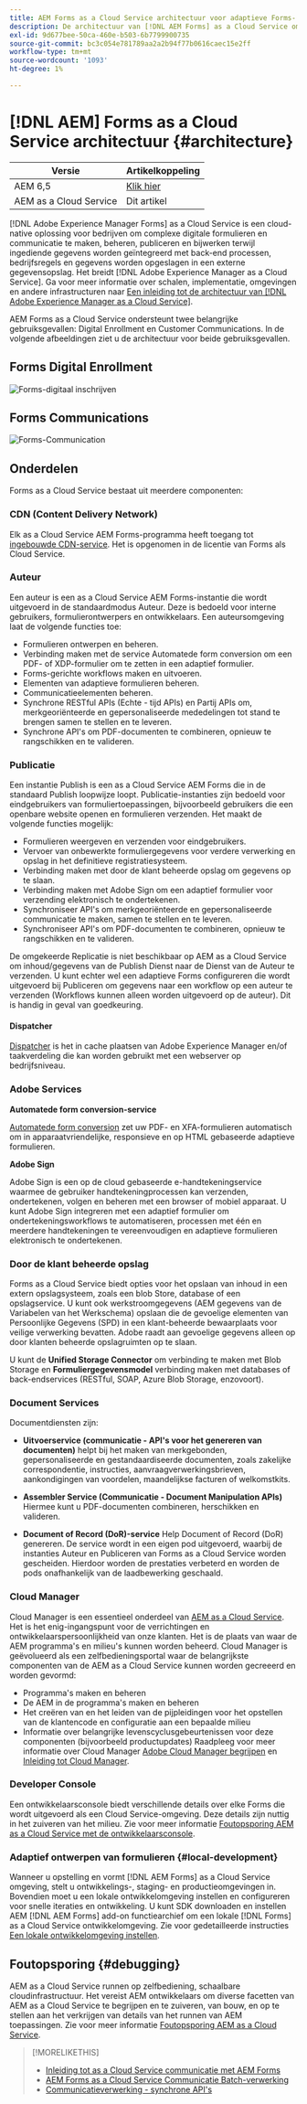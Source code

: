 ```yaml
---
title: AEM Forms as a Cloud Service architectuur voor adaptieve Forms- en communicatie-API's
description: De architectuur van [!DNL AEM Forms] as a Cloud Service om over de scalability, veerkracht, en prestatiesaspecten van het platform te leren.
exl-id: 9d677bee-50ca-460e-b503-6b7799900735
source-git-commit: bc3c054e781789aa2a2b94f77b0616caec15e2ff
workflow-type: tm+mt
source-wordcount: '1093'
ht-degree: 1%

---
```


# [!DNL AEM] Forms as a Cloud Service architectuur {#architecture}

| Versie | Artikelkoppeling |
| -------- | ---------------------------- |
| AEM 6,5 | [Klik hier](https://experienceleague.adobe.com/docs/experience-manager-65/forms/install-aem-forms/aem-forms-architecture-deployment.html) |
| AEM as a Cloud Service | Dit artikel |

[!DNL Adobe Experience Manager Forms] as a Cloud Service is een cloud-native oplossing voor bedrijven om complexe digitale formulieren en communicatie te maken, beheren, publiceren en bijwerken terwijl ingediende gegevens worden geïntegreerd met back-end processen, bedrijfsregels en gegevens worden opgeslagen in een externe gegevensopslag. Het breidt [!DNL Adobe Experience Manager as a Cloud Service]. Ga voor meer informatie over schalen, implementatie, omgevingen en andere infrastructuren naar [Een inleiding tot de architectuur van [!DNL Adobe Experience Manager as a Cloud Service]](https://experienceleague.adobe.com/docs/experience-manager-cloud-service/core-concepts/architecture.html).

AEM Forms as a Cloud Service ondersteunt twee belangrijke gebruiksgevallen: Digital Enrollment en Customer Communications. In de volgende afbeeldingen ziet u de architectuur voor beide gebruiksgevallen.

## Forms Digital Enrollment

![Forms-digitaal inschrijven](assets/forms-cloud-service-architecture-forms-digital-enrollment.svg)

## Forms Communications

![Forms-Communication](assets/forms-cloud-service-architecture-forms-communications.svg)

## Onderdelen

Forms as a Cloud Service bestaat uit meerdere componenten:

### CDN (Content Delivery Network)

Elk as a Cloud Service AEM Forms-programma heeft toegang tot [ingebouwde CDN-service](https://experienceleague.adobe.com/docs/experience-manager-cloud-service/content/implementing/content-delivery/cdn.html). Het is opgenomen in de licentie van Forms als Cloud Service.

### Auteur

Een auteur is een as a Cloud Service AEM Forms-instantie die wordt uitgevoerd in de standaardmodus Auteur. Deze is bedoeld voor interne gebruikers, formulierontwerpers en ontwikkelaars. Een auteursomgeving laat de volgende functies toe:

* Formulieren ontwerpen en beheren.
* Verbinding maken met de service Automatede form conversion om een PDF- of XDP-formulier om te zetten in een adaptief formulier.
* Forms-gerichte workflows maken en uitvoeren.
* Elementen van adaptieve formulieren beheren.
* Communicatieelementen beheren.
* Synchrone RESTful APIs (Echte - tijd APIs) en Partij APIs om, merkgeoriënteerde en gepersonaliseerde mededelingen tot stand te brengen samen te stellen en te leveren.
* Synchrone API&#39;s om PDF-documenten te combineren, opnieuw te rangschikken en te valideren.

### Publicatie

Een instantie Publish is een as a Cloud Service AEM Forms die in de standaard Publish loopwijze loopt. Publicatie-instanties zijn bedoeld voor eindgebruikers van formuliertoepassingen, bijvoorbeeld gebruikers die een openbare website openen en formulieren verzenden. Het maakt de volgende functies mogelijk:

* Formulieren weergeven en verzenden voor eindgebruikers.
* Vervoer van onbewerkte formuliergegevens voor verdere verwerking en opslag in het definitieve registratiesysteem.
* Verbinding maken met door de klant beheerde opslag om gegevens op te slaan.
* Verbinding maken met Adobe Sign om een adaptief formulier voor verzending elektronisch te ondertekenen.
* Synchroniseer API&#39;s om merkgeoriënteerde en gepersonaliseerde communicatie te maken, samen te stellen en te leveren.
* Synchroniseer API&#39;s om PDF-documenten te combineren, opnieuw te rangschikken en te valideren.

De omgekeerde Replicatie is niet beschikbaar op AEM as a Cloud Service om inhoud/gegevens van de Publish Dienst naar de Dienst van de Auteur te verzenden. U kunt echter wel een adaptieve Forms configureren die wordt uitgevoerd bij Publiceren om gegevens naar een workflow op een auteur te verzenden (Workflows kunnen alleen worden uitgevoerd op de auteur). Dit is handig in geval van goedkeuring.

#### Dispatcher

[Dispatcher](https://experienceleague.adobe.com/docs/experience-manager-cloud-service/content/implementing/content-delivery/disp-overview.html) is het in cache plaatsen van Adobe Experience Manager en/of taakverdeling die kan worden gebruikt met een webserver op bedrijfsniveau.

### Adobe Services

**Automatede form conversion-service**

[Automatede form conversion](https://experienceleague.adobe.com/docs/aem-forms-automated-conversion-service/using/introduction.html) zet uw PDF- en XFA-formulieren automatisch om in apparaatvriendelijke, responsieve en op HTML gebaseerde adaptieve formulieren.

**Adobe Sign**

Adobe Sign is een op de cloud gebaseerde e-handtekeningservice waarmee de gebruiker handtekeningprocessen kan verzenden, ondertekenen, volgen en beheren met een browser of mobiel apparaat. U kunt Adobe Sign integreren met een adaptief formulier om ondertekeningsworkflows te automatiseren, processen met één en meerdere handtekeningen te vereenvoudigen en adaptieve formulieren elektronisch te ondertekenen.

<!-- **PDF Service API**
Adobe’s PDF Services API lets create, combine, export, and extract data from PDFs through powerful and flexible cloud-based APIs. -->

### Door de klant beheerde opslag

Forms as a Cloud Service biedt opties voor het opslaan van inhoud in een extern opslagsysteem, zoals een blob Store, database of een opslagservice. U kunt ook werkstroomgegevens (AEM gegevens van de Variabelen van het Werkschema) opslaan die de gevoelige elementen van Persoonlijke Gegevens (SPD) in een klant-beheerde bewaarplaats voor veilige verwerking bevatten. Adobe raadt aan gevoelige gegevens alleen op door klanten beheerde opslagruimten op te slaan.

U kunt de **Unified Storage Connector** om verbinding te maken met Blob Storage en **Formuliergegevensmodel** verbinding maken met databases of back-endservices (RESTful, SOAP, Azure Blob Storage, enzovoort).

### Document Services

Documentdiensten zijn:

* **Uitvoerservice (communicatie - API&#39;s voor het genereren van documenten)** helpt bij het maken van merkgebonden, gepersonaliseerde en gestandaardiseerde documenten, zoals zakelijke correspondentie, instructies, aanvraagverwerkingsbrieven, aankondigingen van voordelen, maandelijkse facturen of welkomstkits.

* **Assembler Service (Communicatie - Document Manipulation APIs)** Hiermee kunt u PDF-documenten combineren, herschikken en valideren.

* **Document of Record (DoR)-service** Help Document of Record (DoR) genereren. De service wordt in een eigen pod uitgevoerd, waarbij de instanties Auteur en Publiceren van Forms as a Cloud Service worden gescheiden. Hierdoor worden de prestaties verbeterd en worden de pods onafhankelijk van de laadbewerking geschaald.

### Cloud Manager

Cloud Manager is een essentieel onderdeel van [AEM as a Cloud Service](https://experienceleague.adobe.com/docs/experience-manager-cloud-service/overview/introduction.html). Het is het enig-ingangspunt voor de verrichtingen en ontwikkelaarspersoonlijkheid van onze klanten. Het is de plaats van waar de AEM programma&#39;s en milieu&#39;s kunnen worden beheerd. Cloud Manager is geëvolueerd als een zelfbedieningsportal waar de belangrijkste componenten van de AEM as a Cloud Service kunnen worden gecreeerd en worden gevormd:

* Programma&#39;s maken en beheren
* De AEM in de programma&#39;s maken en beheren
* Het creëren van en het leiden van de pijpleidingen voor het opstellen van de klantencode en configuratie aan een bepaalde milieu
* Informatie over belangrijke levenscyclusgebeurtenissen voor deze componenten (bijvoorbeeld productupdates) Raadpleeg voor meer informatie over Cloud Manager [Adobe Cloud Manager begrijpen](https://experienceleague.adobe.com/docs/experience-manager-learn/foundation/cloud-manager/understand-cloud-manager-for-aem.html) en [Inleiding tot Cloud Manager](https://experienceleague.adobe.com/docs/experience-manager-cloud-manager/using/introduction-to-cloud-manager.html).

### Developer Console

Een ontwikkelaarsconsole biedt verschillende details over elke Forms die wordt uitgevoerd als een Cloud Service-omgeving. Deze details zijn nuttig in het zuiveren van het milieu. Zie voor meer informatie [Foutopsporing AEM as a Cloud Service met de ontwikkelaarsconsole](https://experienceleague.adobe.com/docs/experience-manager-learn/cloud-service/debugging/debugging-aem-as-a-cloud-service/developer-console.html).

<!--

+++CDN (Content Delivery Network):

Every AEM Forms as a Cloud Service program has access to Fastly CDN service. It is included in the licence of Forms as a Cloud Services.

+++

+++Adaptive Forms
Adaptive Forms enable customers to author web-friendly reflowable web forms and fragments that are used by the customers for their data capture needs. This feature enables customers to manage their complex data capture needs easily, by using multiple integrations with Adobe Sign, Document Services, Form Data Model, Automated Forms Conversion service, and more.

+++

+++Automated Forms Conversion Service (AFCS)
Automated Forms Conversion service helps accelerate digitization and modernization of data capture experience through automated conversion of PDF forms to adaptive forms. The service, powered by Adobe Sensei, automatically converts your PDF forms to device-friendly, responsive, and HTML5-based adaptive forms. While using the existing investments in PDF Forms and XFA, the service also applies appropriate validations, styling, and layout to adaptive form fields during conversion.

+++

+++Form Data Model
The Form Data Model (FDM) feature is the standard way of creating data integrations with external/internal data sources and using them across the different Forms as a Cloud Service features. FDM provides a rich editor for customers to integrate, define, and manage relationships between the different entities and data sources and perform operations on them. Form data is stored in a data store hosted on the customer premises. Organizations can also use blob store hosted by the cloud provider and Adobe Experince Platform to store data.

+++

+++Forms Workflows
Forms-centric workflows is an extension to the default AEM Workflow and provides our customers with additional workflow capabilities like Form Data review, task assignment, and document services invocation.

+++

+++Communications
Forms as a Cloud Service offering consists of multiple services tailored specifically for document processing.

+++

+++Document of Record
A Document of Record is a PDF version of a form. It provides an ability to keep a record of the information  that you provide and submit in an Adaptive Form in PDF fromat. The service provides a default DoR template and tools to develop a custom template.

+++

## Terminologies

<!-- ## Cloud Manager{#cloud-manager}

Cloud Manager is an essential component to [AEM as a Cloud Service](https://experienceleague.adobe.com/docs/experience-manager-cloud-service/overview/introduction.html?lang=en). Each new tenant of the [!DNL AEM Forms] as a Cloud Service is first provisioned for Cloud Manager access. Cloud Manager is the single-entry point for the operations and developer persona of our customers. It is the place from where the AEM programs and environments can be managed. Cloud Manager has evolved as a self-service portal where the main components of the AEM as a Cloud Service can be created and configured:

* Creating and managing programs
* Creating and managing the AEM environments within the programs
* Creating and managing the pipelines for deploying the customer code and configuration to a particular environment
* Getting notified of important lifecycle events for these components (for example, product updates)
For more information about Cloud Manager, see [Understand Adobe Cloud Manager](https://experienceleague.adobe.com/docs/experience-manager-learn/foundation/cloud-manager/understand-cloud-manager-for-aem.html) and [Introduction to Cloud Manager](https://experienceleague.adobe.com/docs/experience-manager-cloud-manager/using/introduction-to-cloud-manager.html).

## Users and Authentication {#users-and-authentication}

AEM as a Cloud Service includes Admin Console support for AEM instances and Adobe Identity Management System (IMS) based authentication. The Admin Console allows administrators to centrally manage all Experience Cloud users. Users and Groups can be assigned to product profiles associated with AEM as a Cloud Service instances, allowing them to log in to that instance. For more information about users, authentication, and, and accessing an instance of AEM as a Cloud Service, see [IMS Support for [!DNL Adobe Experience Manager] as a Cloud Service](https://experienceleague.adobe.com/docs/experience-manager-cloud-service/security/ims-support.html?lang=en#introduction).

Various personas are involved in a typical [!DNL AEM Forms] project. After you log in to your [!DNL AEM Forms] as a Cloud Service instance, you can [add users in admin console](https://experienceleague.adobe.com/docs/experience-manager-cloud-service/security/ims-support.html) for personas applicable to your organization or project and [assign users to built-in groups](forms-groups-privileges-tasks.md) to provide them required privileges.

To learn various in-built [!DNL AEM Forms] specific user groups and privileges available on [!DNL AEM Forms] as a Cloud Services instance, see [Configure, user, roles and groups](forms-groups-privileges-tasks.md). 

## Developer Experience {#developer-experience}

The new architecture supporting AEM as a Cloud Service brings some key changes to the overall developer experience. One of the major goals for the changes to developer experience is to allow migration to AEM as a Cloud Service as quickly as possible, with little modifications to existing custom code.

## Cloud development {#cloud-development}

Here are the guidelines to run your existing code smoothly on AEM as a Cloud Service environment:

* Store your code and configurations to the Git repository of the associated Cloud Manager program. It makes managing and integrating code with CI/CD a breeze.  
* Make application code and configuration compatible with the baseline [!DNL AEM Forms] images. Using the latest APIs helps to build faster and secure applications.
* Use the Cloud Manager pipeline associated with the Cloud Manager environment to build and deploy applications. It helps you bring the latest features and bug fixed for [!DNL AEM Forms] as a Cloud Service to your environment.
* Try that your custom applications pass all the code quality, security, and performance gates enforced in the pipeline. It helps build secure and better performing applications which leads to better customer experience. You can always use Cloud Manager UI to skip some checks.
This process is commonly referred to as cloud-first development. [!DNL AEM Forms] as a Cloud Service also provides an SDK to support rapid development before the pending code and configuration changes are attempted in the cloud.
Some interfaces that were previously part of the AEM QuickStart are no longer available to the users of the AEM as a Cloud Service environment. For instance, the Web Console where OSGI bundles and their associated configuration are managed. The CRXDE Lite content repository browser becomes only accessible on non-production environment types. A subset of the Web Console functionalities that developers require, especially when it comes to diagnostics and status purposes, is made available via a new developer console.
Also, one of the most common requirements for developers is quick access to the log files of the various environments. With [!DNL AEM Cloud Service], the log files of the different nodes in the Author, Publish are made available via the Cloud Manager, either in the form of files that can be downloaded or via APIs for tailing the logs. Due to the clear separation of code and content, developers can use a particular process for updating content as part of a deployment. The typical use cases for mutable content are:
* Standard “default” content that is part of the customer project (for example, folders, templates, workflows...)
* Search index definitions
* ACLs and permissions
* Service users and user groups
Set up your development environment, [Configure your CI/CD Pipeline](https://experienceleague.adobe.com/docs/experience-manager-cloud-manager/using/how-to-use/configuring-pipeline.html), and learn to [deploy your code](https://experienceleague.adobe.com/docs/experience-manager-cloud-manager/using/how-to-use/deploying-code.html) on the environment. -->

### Adaptief ontwerpen van formulieren {#local-development}

Wanneer u opstelling en vormt [!DNL AEM Forms] as a Cloud Service omgeving, stelt u ontwikkelings-, staging- en productieomgevingen in. Bovendien moet u een lokale ontwikkelomgeving instellen en configureren voor snelle iteraties en ontwikkeling. U kunt SDK downloaden en instellen AEM [!DNL AEM Forms] add-on functiearchief om een lokale [!DNL Forms] as a Cloud Service ontwikkelomgeving.  Zie voor gedetailleerde instructies [Een lokale ontwikkelomgeving instellen](setup-local-development-environment.md).

## Foutopsporing {#debugging}

AEM as a Cloud Service runnen op zelfbediening, schaalbare cloudinfrastructuur. Het vereist AEM ontwikkelaars om diverse facetten van AEM as a Cloud Service te begrijpen en te zuiveren, van bouw, en op te stellen aan het verkrijgen van details van het runnen van AEM toepassingen. Zie voor meer informatie [Foutopsporing AEM as a Cloud Service](https://experienceleague.adobe.com/docs/experience-manager-learn/cloud-service/debugging/debugging-aem-as-a-cloud-service/overview.html).


>[!MORELIKETHIS]
>
>* [Inleiding tot as a Cloud Service communicatie met AEM Forms](/help/forms/aem-forms-cloud-service-communications-introduction.md)
>* [AEM Forms as a Cloud Service Communicatie Batch-verwerking](/help/forms/aem-forms-cloud-service-communications-batch-processing.md)
>* [Communicatieverwerking - synchrone API&#39;s](/help/forms/aem-forms-cloud-service-communications.md)

